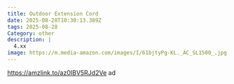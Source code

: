 ```yaml
---
title: Outdoor Extension Cord
date: 2025-08-28T10:30:13.389Z
tags: 2025-08-28
Category: other
description: |
  4.xx
image: https://m.media-amazon.com/images/I/61bjtyPg-KL._AC_SL1500_.jpg
---
```

 https://amzlink.to/az0IBV5RJd2Ve  ad